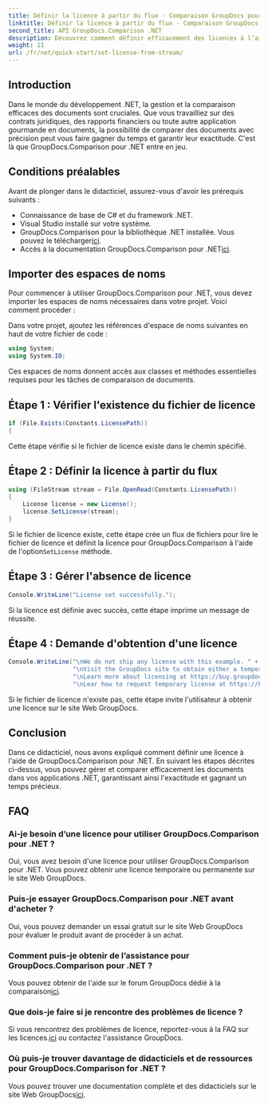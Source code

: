 ```yaml
---
title: Définir la licence à partir du flux - Comparaison GroupDocs pour .NET
linktitle: Définir la licence à partir du flux - Comparaison GroupDocs pour .NET
second_title: API GroupDocs.Comparison .NET
description: Découvrez comment définir efficacement des licences à l’aide de GroupDocs.Comparison pour .NET. Garantissez l’exactitude des documents et gagnez du temps avec ce didacticiel.
weight: 11
url: /fr/net/quick-start/set-license-from-stream/
---
```

## Introduction
Dans le monde du développement .NET, la gestion et la comparaison efficaces des documents sont cruciales. Que vous travailliez sur des contrats juridiques, des rapports financiers ou toute autre application gourmande en documents, la possibilité de comparer des documents avec précision peut vous faire gagner du temps et garantir leur exactitude. C'est là que GroupDocs.Comparison pour .NET entre en jeu. 
## Conditions préalables
Avant de plonger dans le didacticiel, assurez-vous d'avoir les prérequis suivants :
- Connaissance de base de C# et du framework .NET.
- Visual Studio installé sur votre système.
-  GroupDocs.Comparison pour la bibliothèque .NET installée. Vous pouvez le télécharger[ici](https://releases.groupdocs.com/comparison/net/).
-  Accès à la documentation GroupDocs.Comparison pour .NET[ici](https://tutorials.groupdocs.com/comparison/net/).

## Importer des espaces de noms
Pour commencer à utiliser GroupDocs.Comparison pour .NET, vous devez importer les espaces de noms nécessaires dans votre projet. Voici comment procéder :

Dans votre projet, ajoutez les références d'espace de noms suivantes en haut de votre fichier de code :
```csharp
using System;
using System.IO;
```
Ces espaces de noms donnent accès aux classes et méthodes essentielles requises pour les tâches de comparaison de documents.

## Étape 1 : Vérifier l'existence du fichier de licence
```csharp
if (File.Exists(Constants.LicensePath))
{
```
Cette étape vérifie si le fichier de licence existe dans le chemin spécifié.
## Étape 2 : Définir la licence à partir du flux
```csharp
using (FileStream stream = File.OpenRead(Constants.LicensePath))
{
    License license = new License();
    license.SetLicense(stream);
}
```
 Si le fichier de licence existe, cette étape crée un flux de fichiers pour lire le fichier de licence et définit la licence pour GroupDocs.Comparison à l'aide de l'option`SetLicense` méthode.
## Étape 3 : Gérer l'absence de licence
```csharp
Console.WriteLine("License set successfully.");
```
Si la licence est définie avec succès, cette étape imprime un message de réussite.
## Étape 4 : Demande d'obtention d'une licence
```csharp
Console.WriteLine("\nWe do not ship any license with this example. " +
                  "\nVisit the GroupDocs site to obtain either a temporary or permanent license. " +
                  "\nLearn more about licensing at https://buy.groupdocs.com/faqs/licensing. " +
                  "\nLear how to request temporary license at https://buy.groupdocs.com/temporary-license.");
```
Si le fichier de licence n'existe pas, cette étape invite l'utilisateur à obtenir une licence sur le site Web GroupDocs.

## Conclusion
Dans ce didacticiel, nous avons expliqué comment définir une licence à l'aide de GroupDocs.Comparison pour .NET. En suivant les étapes décrites ci-dessus, vous pouvez gérer et comparer efficacement les documents dans vos applications .NET, garantissant ainsi l'exactitude et gagnant un temps précieux.
## FAQ
### Ai-je besoin d’une licence pour utiliser GroupDocs.Comparison pour .NET ?
Oui, vous avez besoin d'une licence pour utiliser GroupDocs.Comparison pour .NET. Vous pouvez obtenir une licence temporaire ou permanente sur le site Web GroupDocs.
### Puis-je essayer GroupDocs.Comparison pour .NET avant d'acheter ?
Oui, vous pouvez demander un essai gratuit sur le site Web GroupDocs pour évaluer le produit avant de procéder à un achat.
### Comment puis-je obtenir de l’assistance pour GroupDocs.Comparison pour .NET ?
 Vous pouvez obtenir de l'aide sur le forum GroupDocs dédié à la comparaison[ici](https://forum.groupdocs.com/c/comparison/12).
### Que dois-je faire si je rencontre des problèmes de licence ?
 Si vous rencontrez des problèmes de licence, reportez-vous à la FAQ sur les licences.[ici](https://purchase.groupdocs.com/faqs/licensing) ou contactez l'assistance GroupDocs.
### Où puis-je trouver davantage de didacticiels et de ressources pour GroupDocs.Comparison for .NET ?
 Vous pouvez trouver une documentation complète et des didacticiels sur le site Web GroupDocs[ici](https://tutorials.groupdocs.com/comparison/net/).